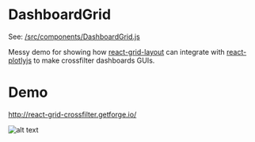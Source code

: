 # DashboardGrid

See: [/src/components/DashboardGrid.js](https://github.com/jackparmer/dashboard-grid/blob/master/src/components/DashboardGrid.js)

Messy demo for showing how [react-grid-layout](https://github.com/STRML/react-grid-layout) can integrate with [react-plotlyjs](https://github.com/benjeffery/react-plotlyjs) to make crossfilter dashboards GUIs.

# Demo

http://react-grid-crossfilter.getforge.io/

![alt text](https://raw.githubusercontent.com/jackparmer/dashboard-grid/master/demo.png)
